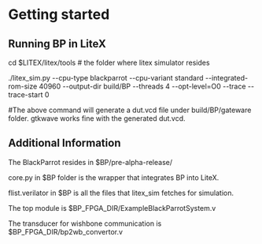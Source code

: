 # Getting started

## Running BP in LiteX

cd $LITEX/litex/tools  # the folder where litex simulator resides

./litex_sim.py --cpu-type blackparrot --cpu-variant standard --integrated-rom-size 40960 --output-dir build/BP --threads 4 --opt-level=O0 --trace --trace-start 0

#The above command will generate a dut.vcd file under build/BP/gateware folder. gtkwave works fine with the generated dut.vcd.

## Additional Information

The BlackParrot resides in $BP/pre-alpha-release/

core.py in $BP folder is the wrapper that integrates BP into LiteX.

flist.verilator in $BP is all the files that litex_sim fetches for simulation.

The top module is $BP_FPGA_DIR/ExampleBlackParrotSystem.v

The transducer for wishbone communication is $BP_FPGA_DIR/bp2wb_convertor.v

  
